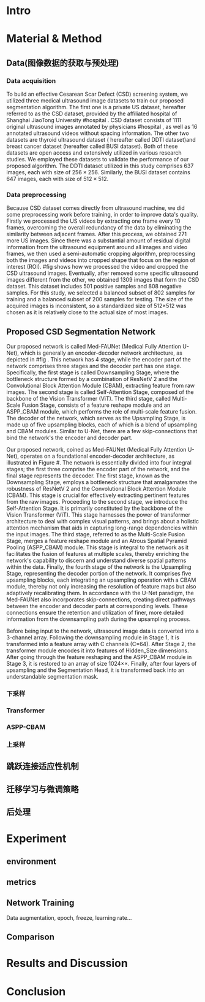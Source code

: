 # Intro

# Material & Method

## Data(图像数据的获取与预处理)

### Data acquisition
To build an effective Cesarean Scar Defect (CSD) screening system, we utilized three medical ultrasound image datasets to train our proposed segmentation algorithm. The first one is a private US dataset, hereafter referred to as the CSD dataset, provided by the affiliated hospital of Shanghai JiaoTong University #hospital . CSD dataset consists of 1111 original ultrasound images annotated by physicians #hospital , as well as 16 annotated ultrasound videos without spacing information.
The other two datasets are thyroid ultrasound dataset ( hereafter  called DDTI dataset)and breast cancer dataset (hereafter called BUSI dataset). Both of these datasets are open access and extensively utilized in various research studies. We employed these datasets to validate the performance of our proposed algorithm. The DDTI dataset utilized in this study comprises 637 images, each with size of  $256 \times 256$. Similarly, the BUSI dataset contains 647 images, each with size of $512 \times 512$.

### Data preprocessing
Because CSD dataset comes directly from ultrasound machine, we did some preprocessing work before training, in order to improve data's quality. Firstly we processed the US videos by extracting one frame every 10 frames, overcoming the overall redundancy of the data by eliminating the similarity between adjacent frames. After this process, we obtained 271 more US images. Since there was a substantial amount of residual digital information from the ultrasound equipment around all images and video frames, we then used a semi-automatic cropping algorithm, preprocessing both the images and videos into cropped shape that focus on the region of interest (ROI). #fig shows how we processed the video and cropped the CSD ultrasound images. Eventually, after removed some specific ultrasound images different from the other, we obtained 1309 images that form the CSD dataset. This dataset includes 501 positive samples and 808 negative samples. For this study, we selected a balanced subset of 802 samples for training and a balanced subset of 200 samples for testing. The size of the acquired images is inconsistent, so a standardized size of 512×512 was chosen as it is relatively close to the actual size of most images.

## Proposed CSD Segmentation Network 

 Our proposed network is called Med-FAUNet (Medical Fully Attention U-Net), which is generally an encoder-decoder network architecture, as depicted in #fig . This network has 4 stage, while the encoder part of the network comprises three stages and the decoder part has one stage. Specifically, the first stage is called Downsampling Stage, where the bottleneck structure formed by a combination of ResNetV 2 and the Convolutional Block Attention Module (CBAM), extracting feature from raw images. The second stage is called Self-Attention Stage, composed of the backbone of the Vision Transformer (ViT). The third stage, called Multi-Scale Fusion Stage, consists of a feature reshape module and an ASPP_CBAM module, which performs the role of multi-scale feature fusion. The decoder of the network, which serves as the Upsampling Stage, is made up of five upsampling blocks, each of which is a blend of upsampling  and CBAM modules. Similar to U-Net, there are a few skip-connections that bind the network's the encoder and decoder part. 
 
Our proposed network, coined as Med-FAUNet (Medical Fully Attention U-Net), operates on a foundational encoder-decoder architecture, as illustrated in Figure #. The network is essentially divided into four integral stages; the first three comprise the encoder part of the network, and the final stage represents the decoder.
The first stage, known as the Downsampling Stage, employs a bottleneck structure that amalgamates the robustness of ResNetV 2 and the Convolutional Block Attention Module (CBAM). This stage is crucial for effectively extracting pertinent features from the raw images.
Proceeding to the second stage, we introduce the Self-Attention Stage. It is primarily constituted by the backbone of the Vision Transformer (ViT). This stage harnesses the power of transformer architecture to deal with complex visual patterns, and brings about a holistic attention mechanism that aids in capturing long-range dependencies within the input images.
The third stage, referred to as the Multi-Scale Fusion Stage, merges a feature reshape module and an Atrous Spatial Pyramid Pooling (ASPP_CBAM) module. This stage is integral to the network as it facilitates the fusion of features at multiple scales, thereby enriching the network's capability to discern and understand diverse spatial patterns within the data.
Finally, the fourth stage of the network is the Upsampling Stage, representing the decoder portion of the network. It comprises five upsampling blocks, each integrating an upsampling operation with a CBAM module, thereby not only increasing the resolution of feature maps but also adaptively recalibrating them.
In accordance with the U-Net paradigm, the Med-FAUNet also incorporates skip-connections, creating direct pathways between the encoder and decoder parts at corresponding levels. These connections ensure the retention and utilization of finer, more detailed information from the downsampling path during the upsampling process.

Before being input to the network, ultrasound image data is converted into a 3-channel array. Following the downsampling module in Stage 1, it is transformed into a feature array with C channels (C=64). After Stage 2, the transformer module encodes it into features of Hidden_Size dimensions. After going through the feature reshaping and the ASPP_CBAM module in Stage 3, it is restored to an array of size 1024××. Finally, after four layers of upsampling and the Segmentation Head, it is transformed back into an understandable segmentation mask.

### 下采样

### Transformer

### ASPP-CBAM

### 上采样

## 跳跃连接适应性机制

## 迁移学习与微调策略

## 后处理

# Experiment 

## environment

## metrics

## Network Training
Data augmentation, epoch, freeze, learning rate...
## Comparison

# Results and Discussion

# Conclusion








